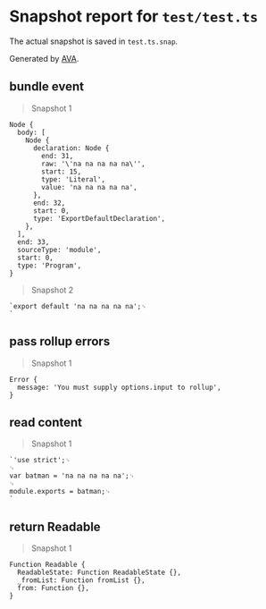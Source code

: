 # Snapshot report for `test/test.ts`

The actual snapshot is saved in `test.ts.snap`.

Generated by [AVA](https://ava.li).

## bundle event

> Snapshot 1

    Node {
      body: [
        Node {
          declaration: Node {
            end: 31,
            raw: '\'na na na na na\'',
            start: 15,
            type: 'Literal',
            value: 'na na na na na',
          },
          end: 32,
          start: 0,
          type: 'ExportDefaultDeclaration',
        },
      ],
      end: 33,
      sourceType: 'module',
      start: 0,
      type: 'Program',
    }

> Snapshot 2

    `export default 'na na na na na';␊
    `

## pass rollup errors

> Snapshot 1

    Error {
      message: 'You must supply options.input to rollup',
    }

## read content

> Snapshot 1

    `'use strict';␊
    ␊
    var batman = 'na na na na na';␊
    ␊
    module.exports = batman;␊
    `

## return Readable

> Snapshot 1

    Function Readable {
      ReadableState: Function ReadableState {},
      _fromList: Function fromList {},
      from: Function {},
    }
